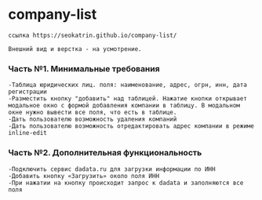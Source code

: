# company-list

```
ссылка https://seokatrin.github.io/company-list/
```

```
Внешний вид и верстка - на усмотрение.

```

### Часть №1. Минимальные требования
```
-Таблица юридических лиц. поля: наименование, адрес, огрн, инн, дата регистрации
-Разместить кнопку "добавить" над таблицей. Нажатие кнопки открывает модальное окно с формой добавления компании в таблицу. В модальном окне нужно вывести все поля, что есть в таблице.
-Дать пользователю возможность удаления компаний 
-Дать пользователю возможность отредактировать адрес компании в режиме inline-edit

```

### Часть №2. Дополнительная функциональность
```
-Подключить сервис dadata.ru для загрузки информации по ИНН	
-Добавить кнопку «Загрузить» около поля ИНН
-При нажатии на кнопку происходит запрос к dadata и заполняются все поля
```
